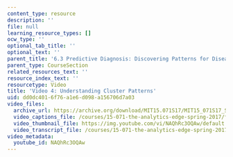 ```yaml
---
content_type: resource
description: ''
file: null
learning_resource_types: []
ocw_type: ''
optional_tab_title: ''
optional_text: ''
parent_title: '6.3 Predictive Diagnosis: Discovering Patterns for Disease Detection '
parent_type: CourseSection
related_resources_text: ''
resource_index_text: ''
resourcetype: Video
title: 'Video 4: Understanding Cluster Patterns'
uid: dd0dc401-6f76-a1e6-d098-a156706d7a03
video_files:
  archive_url: https://archive.org/download/MIT15.071S17/MIT15_071S17_Session_6.3.07_300k.mp4
  video_captions_file: /courses/15-071-the-analytics-edge-spring-2017/f5e1756fd91658479e61ae7f0ab592f1_NAQhRc3OQAw.vtt
  video_thumbnail_file: https://img.youtube.com/vi/NAQhRc3OQAw/default.jpg
  video_transcript_file: /courses/15-071-the-analytics-edge-spring-2017/4e98ecffb504a97d0a956f576195320b_NAQhRc3OQAw.pdf
video_metadata:
  youtube_id: NAQhRc3OQAw
---
```

